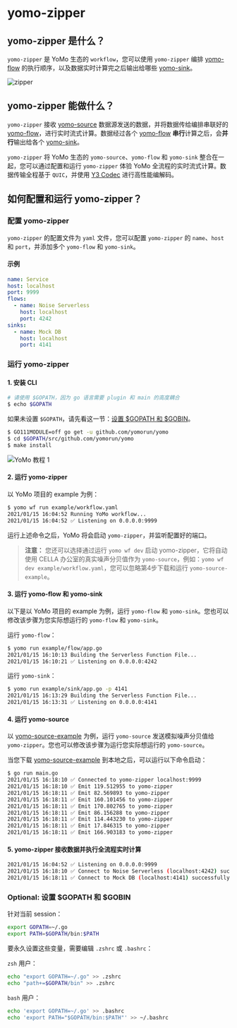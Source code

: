 # yomo-zipper

## yomo-zipper 是什么？

`yomo-zipper` 是 YoMo 生态的 `workflow`，您可以使用 `yomo-zipper` 编排 [yomo-flow](/flow) 的执行顺序，以及数据实时计算完之后输出给哪些 [yomo-sink](/sink)。

![zipper](/zipper/zipper.png)

## yomo-zipper 能做什么？

`yomo-zipper` 接收 [yomo-source](/source) 数据源发送的数据，并将数据传给编排串联好的 [yomo-flow](/flow)，进行实时流式计算。数据经过各个 [yomo-flow](/flow) **串行**计算之后，会**并行**输出给各个 [yomo-sink](/sink)。

`yomo-zipper` 将 YoMo 生态的 `yomo-source`、`yomo-flow` 和 `yomo-sink` 整合在一起，您可以通过配置和运行 `yomo-zipper` 体验 YoMo 全流程的实时流式计算。数据传输全程基于 `QUIC`，并使用 [Y3 Codec](https://github.com/yomorun/y3-codec-golang) 进行高性能编解码。

## 如何配置和运行 yomo-zipper？

### 配置 yomo-zipper

`yomo-zipper` 的配置文件为 `yaml` 文件，您可以配置 `yomo-zipper` 的 `name`、`host` 和 `port`，并添加多个 `yomo-flow` 和 `yomo-sink`。

#### 示例

```yaml
name: Service
host: localhost
port: 9999
flows:
  - name: Noise Serverless
    host: localhost
    port: 4242
sinks:
  - name: Mock DB
    host: localhost
    port: 4141
```

### 运行 yomo-zipper

#### 1. 安装 CLI

```bash
# 请使用 $GOPATH，因为 go 语言需要 plugin 和 main 的高度耦合
$ echo $GOPATH
```

如果未设置 `$GOPATH`，请先看这一节：[设置 $GOPATH 和 $GOBIN](#optional-set-gopath-and-gobin)。

```bash
$ GO111MODULE=off go get -u github.com/yomorun/yomo
$ cd $GOPATH/src/github.com/yomorun/yomo
$ make install
```

![YoMo 教程 1](/tutorial-1.png)

#### 2. 运行 yomo-zipper

以 YoMo 项目的 example 为例：

```bash
$ yomo wf run example/workflow.yaml
2021/01/15 16:04:52 Running YoMo workflow...
2021/01/15 16:04:52 ✅ Listening on 0.0.0.0:9999
```

运行上述命令之后，YoMo 将会启动 `yomo-zipper`，并监听配置好的端口。

> **注意：** 您还可以选择通过运行 `yomo wf dev` 启动 yomo-zipper，它将自动使用 CELLA 办公室的真实噪声分贝值作为 `yomo-source`，例如：`yomo wf dev example/workflow.yaml`，您可以忽略第4步下载和运行 `yomo-source-example`。

#### 3. 运行 yomo-flow 和 yomo-sink

以下是以 YoMo 项目的 example 为例，运行 `yomo-flow` 和 `yomo-sink`。您也可以修改该步骤为您实际想运行的 `yomo-flow` 和 `yomo-sink`。

运行 `yomo-flow`：

```bash
$ yomo run example/flow/app.go
2021/01/15 16:10:13 Building the Serverless Function File...
2021/01/15 16:10:21 ✅ Listening on 0.0.0.0:4242
```

运行 `yomo-sink`：

```bash
$ yomo run example/sink/app.go -p 4141
2021/01/15 16:13:29 Building the Serverless Function File...
2021/01/15 16:13:31 ✅ Listening on 0.0.0.0:4141
```

#### 4. 运行 yomo-source

以 [yomo-source-example](https://github.com/yomorun/yomo-source-example) 为例，运行 `yomo-source` 发送模拟噪声分贝值给 `yomo-zipper`。您也可以修改该步骤为运行您实际想运行的 `yomo-source`。

当您下载 [yomo-source-example](https://github.com/yomorun/yomo-source-example) 到本地之后，可以运行以下命令启动：

```bash
$ go run main.go
2021/01/15 16:18:10 ✅ Connected to yomo-zipper localhost:9999
2021/01/15 16:18:10 ✅ Emit 119.512955 to yomo-zipper
2021/01/15 16:18:11 ✅ Emit 82.569893 to yomo-zipper
2021/01/15 16:18:11 ✅ Emit 160.101456 to yomo-zipper
2021/01/15 16:18:11 ✅ Emit 170.802765 to yomo-zipper
2021/01/15 16:18:11 ✅ Emit 86.156288 to yomo-zipper
2021/01/15 16:18:11 ✅ Emit 114.443230 to yomo-zipper
2021/01/15 16:18:11 ✅ Emit 17.846315 to yomo-zipper
2021/01/15 16:18:11 ✅ Emit 166.903183 to yomo-zipper
```

#### 5. yomo-zipper 接收数据并执行全流程实时计算

```bash
2021/01/15 16:04:52 ✅ Listening on 0.0.0.0:9999
2021/01/15 16:18:10 ✅ Connect to Noise Serverless (localhost:4242) successfully.
2021/01/15 16:18:11 ✅ Connect to Mock DB (localhost:4141) successfully.
```

### Optional: 设置 $GOPATH 和 $GOBIN

针对当前 session：

```bash
export GOPATH=~/.go
export PATH=$GOPATH/bin:$PATH
```

要永久设置这些变量，需要编辑 `.zshrc` 或 `.bashrc`：

`zsh` 用户：

```bash
echo "export GOPATH=~/.go" >> .zshrc
echo "path+=$GOPATH/bin" >> .zshrc
```

`bash` 用户：

```bash
echo 'export GOPATH=~/.go' >> .bashrc
echo 'export PATH="$GOPATH/bin:$PATH"' >> ~/.bashrc
```
